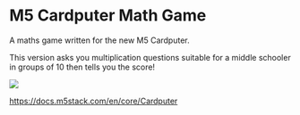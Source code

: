 # M5 Cardputer Math Game

A maths game written for the new M5 Cardputer.

This version asks you multiplication questions suitable for a middle schooler in groups of 10 then tells you the score!

![](https://static-cdn.m5stack.com/resource/docs/products/core/Cardputer/img-60261bcd-a23f-40e6-994d-ad97477dcec4.webp)

https://docs.m5stack.com/en/core/Cardputer
